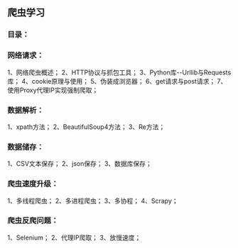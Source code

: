 ## 爬虫学习

### 目录：
### 网络请求：

   1、网络爬虫概述；
   2、HTTP协议与抓包工具；
   3、Python库--Urllib与Requests库；
   4、cookie原理与使用；
   5、伪装成浏览器；
   6、get请求与post请求；
   7、使用Proxy代理IP实现强制爬取；
 
### 数据解析：
 
   1、xpath方法；
   2、BeautifulSoup4方法；
   3、Re方法；
  
### 数据储存：
   
   1、CSV文本保存；
   2、json保存；
   3、数据库保存；
 
### 爬虫速度升级：
   
   1、多线程爬虫；
   2、多进程爬虫；
   3、多协程；
   4、Scrapy；
   
### 爬虫反爬问题：
   
   1、Selenium；
   2、代理IP爬取；
   3、放慢速度；
